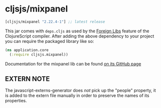 # cljsjs/mixpanel

[](dependency)
```clojure
[cljsjs/mixpanel "2.22.4-1"] ;; latest release
```
[](/dependency)

This jar comes with `deps.cljs` as used by the [Foreign Libs][flibs] feature
of the ClojureScript compiler. After adding the above dependency to your project
you can require the packaged library like so:

```clojure
(ns application.core
  (:require cljsjs.mixpanel))
```

Documentation for the mixpanel lib can be found [on its GitHub page](https://github.com/mixpanel/mixpanel-js)

## EXTERN NOTE

The javascript-externs-generator does _not_ pick up the "people" property,
it is added to the extern file manually in order to preserve the names of
its properties.

[flibs]: https://clojurescript.org/reference/packaging-foreign-deps
